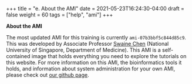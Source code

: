 +++
title = "e. About the AMI"
date = 2021-05-23T16:24:30-04:00
draft = false 
weight = 60
tags = ["help", "ami"]
+++

**About the AMI**  

The most updated AMI for this training is currently `ami-07b3bbf5c844d85c9`. This was developed by Associate Professor [Swaine Chen](https://swainechen.github.io/) (National University of Singapore, Department of Medicine). This AMI is a self-contained image that holds everything you need to explore the tutorials on this website. For more information on this AMI, the bioinformatics tools it holds, and information about system administration for your own AMI, please check out [our github page](https://github.com/swainechen/chenlab-training/tree/main/sysadmin).

